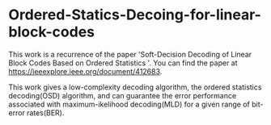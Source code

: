 # Ordered-Statics-Decoing-for-linear-block-codes
This work is a  recurrence of the paper 'Soft-Decision Decoding of Linear Block Codes Based on Ordered Statistics '. You can find the paper at https://ieeexplore.ieee.org/document/412683. 

This work gives a low-complexity decoding algorithm, the ordered statistics decoding(OSD) algorithm, and can guarantee the error performance associated with maximum-ikelihood decoding(MLD) for a given range of bit-error rates(BER).
